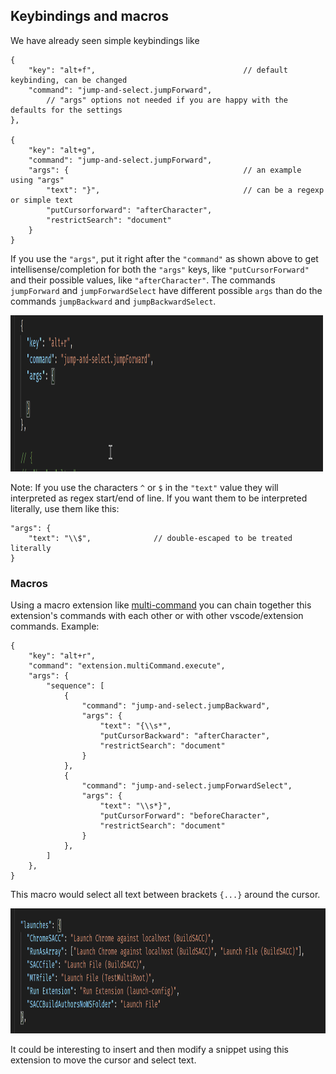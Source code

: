 ## Keybindings and macros

We have already seen simple keybindings like

```jsonc
{
	"key": "alt+f",          						// default keybinding, can be changed
	"command": "jump-and-select.jumpForward",
		// "args" options not needed if you are happy with the defaults for the settings
},

{
	"key": "alt+g",           
	"command": "jump-and-select.jumpForward",
	"args": {                         				// an example using "args"
		"text": "}",                    			// can be a regexp or simple text
		"putCursorforward": "afterCharacter",
		"restrictSearch": "document"
	}
}
```

If you use the `"args"`, put it right after the `"command"` as shown above to get intellisense/completion for both the `"args"` keys, like `"putCursorForward"` and their possible values, like `"afterCharacter"`.  The commands `jumpForward` and `jumpForwardSelect` have different possible `args` than do the commands `jumpBackward` and `jumpBackwardSelect`.  

<img src="https://github.com/ArturoDent/jump-and-select/blob/master/images/keybindingCompletions.gif?raw=true" width="500" height="250" alt="Intellisense completion for keybindings"/>

Note: If you use the characters `^` or `$` in the `"text"` value they will interpreted as regex start/end of line.  If you want them to be interpreted literally, use them like this:

```jsonc
"args": {                         				
	"text": "\\$",              // double-escaped to be treated literally
}
```

### Macros

Using a macro extension like [multi-command](https://marketplace.visualstudio.com/items?itemName=ryuta46.multi-command) you can chain together this extension's commands with each other or with other vscode/extension commands.  Example:

```jsonc
{
	"key": "alt+r",
	"command": "extension.multiCommand.execute",
	"args": {
		"sequence": [
			{
				"command": "jump-and-select.jumpBackward",
				"args": {
					"text": "{\\s*",
					"putCursorBackward": "afterCharacter",
					"restrictSearch": "document"
				}
			},
			{
				"command": "jump-and-select.jumpForwardSelect",
				"args": {
					"text": "\\s*}",
					"putCursorForward": "beforeCharacter",
					"restrictSearch": "document"
				}
			},
		]
	},
}
```

This macro would select all text between brackets `{...}` around the cursor.    

<img src="https://github.com/ArturoDent/jump-and-select/blob/master/images/macroSelectBrackets.gif?raw=true" width="900" height="200" alt="selecting between brackets macro demo"/> 
  
<br/>

It could be interesting to insert and then modify a snippet using this extension to move the cursor and select text.

